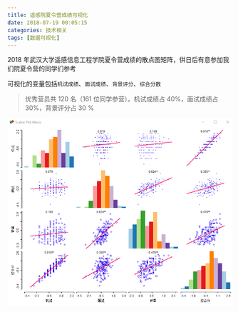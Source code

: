 ```yaml
---
title: 遥感院夏令营成绩可视化
date: 2018-07-19 00:05:15
categories: 技术相关
tags: [数据可视化]
---
```

2018 年武汉大学遥感信息工程学院夏令营成绩的散点图矩阵，供日后有意参加我们院夏令营的同学们参考

可视化的变量包括`机试成绩`、`面试成绩`、`背景评分`、`综合分数`
>优秀营员共 120 名（161 位同学参营）。机试成绩占 40%，面试成绩占 30%，背景评分占 30 %


![2018年武汉大学遥感信息工程学院夏令营成绩的散点图矩阵](https://raw.githubusercontent.com/CS-Tao/github-content/master/contents/blog/image/others/25.png)

